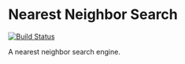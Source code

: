 # Nearest Neighbor Search
[![Build Status](https://api.travis-ci.org/q3boy/nns.png?branch=master)](http://travis-ci.org/q3boy/nns)

A nearest neighbor search engine.
